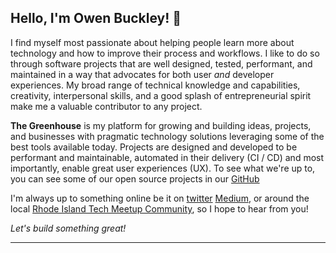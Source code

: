 ## Hello, I'm **Owen Buckley**! 👋

I find myself most passionate about helping people learn more about technology and how to improve their process and workflows.  I like to do so through software projects that are well designed, tested, performant, and maintained in a way that advocates for both user _and_ developer experiences.  My broad range of technical knowledge and capabilities, creativity, interpersonal skills, and a good splash of entrepreneurial spirit make me a valuable contributor to any project.

**The Greenhouse** is my platform for growing and building ideas, projects, and businesses with pragmatic technology solutions leveraging some of the best tools available today. Projects are designed and developed to be performant and maintainable, automated in their delivery (CI / CD) and most importantly, enable great user experiences (UX).  To see what we're up to, you can see some of our open source projects in our [GitHub](https://github.com/thegreenhouseio)

I'm always up to something online be it on [twitter](https://twitter.com/thegreenhouseio) [Medium](https://medium.com/@thegreenhouseio), or around the local [Rhode Island Tech Meetup Community](https://www.pvdgeeks.org), so I hope to hear from you!

<p class="cta"><i>Let's build something great!</i></p>
<hr/>